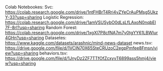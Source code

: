 Colab Notebookes:
  Svc: https://colab.research.google.com/drive/1ntFHBrT4Rri4vZYeCrAuPMsg5UkzY-33?usp=sharing
  Logistic Regression: https://colab.research.google.com/drive/1amVSUSybO0dLsLfLAxoN0nqbEl7F-8rI?usp=sharing
  Random Forest: https://colab.research.google.com/drive/1xgXl7P8cfNA7m7y0tgYY61LBWIur4GHn?usp=sharing
Datasetes: 
  https://www.kaggle.com/datasets/arashnic/mind-news-dataset
 news.tsv: https://drive.google.com/file/d/1VCIN70X65SteCRUzoC2egpPmfee8Fmsn/view?usp=sharing
 behaviors.tsv: https://drive.google.com/file/d/1JnyDz2ZF7TTfOfZcxyvT6899ass5hmj4/view?usp=sharing
